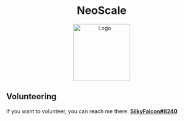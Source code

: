 <center> <h1>NeoScale</h1> </center>

<p align="center">
    <img src="https://i.imgur.com/kIF9KX7.png" alt="Logo" width="150" height="150">
  </a>



## Volunteering
If you want to volunteer, you can reach me there: [**SilkyFalcon#8240**](https://discord.com/users/445229420869976085/)

